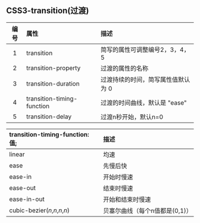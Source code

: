 ## CSS3-transition(过渡)

| 编号 | 属性                       | 描述                               |
| :--: | :------------------------- | :--------------------------------- |
|  1   | transition                 | 简写的属性可调整编号2，3，4，5     |
|  2   | transition-property        | 过渡的属性的名称                   |
|  3   | transition-duration        | 过渡持续的时间，简写属性值默认为 0 |
|  4   | transition-timing-function | 过渡的时间曲线，默认是 "ease"      |
|  5   | transition-delay           | 过渡n秒开始，默认n=0               |

| transition-timing-function: 值; | 描述                           |
| :------------------------------ | :----------------------------- |
| linear                          | 均速                           |
| ease                            | 先慢后快                       |
| ease-in                         | 开始时慢速                     |
| ease-out                        | 结束时慢速                     |
| ease-in-out                     | 开始和结束时慢速               |
| cubic-bezier(*n*,*n*,*n*,*n*)   | 贝塞尔曲线（每个n值都是(0,1)） |